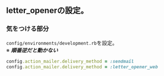 ## letter_openerの設定。

### 気をつける部分
`config/environments/development.rb`を設定。</br>
※ ***順番逆だと動かない***

```ruby
config.action_mailer.delivery_method = :sendmail
config.action_mailer.delivery_method = :letter_opener_web
```
